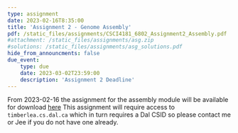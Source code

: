 ```yaml
---
type: assignment
date: 2023-02-16T8:35:00
title: 'Assignment 2 - Genome Assembly'
pdf: /static_files/assignments/CSCI4181_6802_Assignment2_Assembly.pdf 
#attachment: /static_files/assignments/asg.zip
#solutions: /static_files/assignments/asg_solutions.pdf
hide_from_announcments: false
due_event: 
    type: due
    date: 2023-03-02T23:59:00
    description: 'Assignment 2 Deadline'
---
```

From 2023-02-16 the assignment for the assembly module will be available for download [here](/static_files/assignments/CSCI4181_6802_Assignment2_Assembly.pdf)
This assignment will require access to `timberlea.cs.dal.ca` which in turn requires a Dal CSID so please contact me or Jee if you do not have one already.
